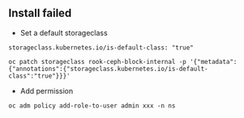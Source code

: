 ## Install failed

- Set a default storageclass

```
storageclass.kubernetes.io/is-default-class: "true"
```

```
oc patch storageclass rook-ceph-block-internal -p '{"metadata": {"annotations":{"storageclass.kubernetes.io/is-default-class":"true"}}}'
```

- Add permission

```
oc adm policy add-role-to-user admin xxx -n ns
```

